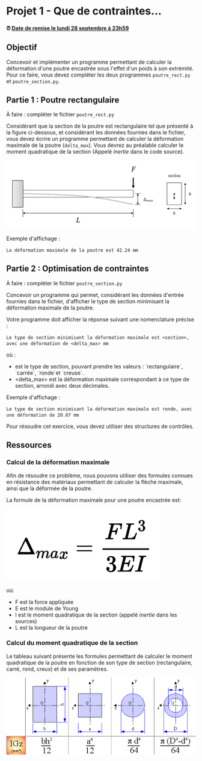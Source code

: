 # Projet 1 - Que de contraintes...

<!--- Changer la date de remise en modifiant le URL--->
#### :alarm_clock: [Date de remise le lundi 28 septembre à 23h59](https://www.timeanddate.com/countdown/generic?iso=20200928T2359&p0=165&msg=Remise&font=cursive&csz=1#)

## Objectif
Concevoir et implémenter un programme permettant de calculer la déformation d'une poutre encastrée sous l'effet d'un poids à son extrémité.
Pour ce faire, vous devez compléter les deux programmes `poutre_rect.py` et `poutre_section.py`.

## Partie 1 : Poutre rectangulaire
À faire : compléter le fichier `poutre_rect.py`

Considérant que la section de la poutre est rectangulaire tel que présenté à la figure ci-dessous, et considérant les données fournies dans le fichier, vous devez écrire un programme permettant de calculer la déformation maximale de la poutre (`delta_max`). Vous devrez au préalable calculer le moment quadratique de la section (Appelé *inertie* dans le code source).

![Poutre encastrée](data/poutre_section.png)

Exemple d'affichage :
```
La déformation maximale de la poutre est 42.24 mm
```

## Partie 2 : Optimisation de contraintes
À faire : compléter le fichier `poutre_section.py`

Concevoir un programme qui permet, considérant les données d'entrée fournies dans le fichier, d'afficher le type de section minimisant la déformation maximale de la poutre.

Votre programme doit afficher la réponse suivant une nomenclature précise :
```
Le type de section minimisant la déformation maximale est <section>, avec une déformation de <delta_max> mm
```
où :
- <section> est le type de section, pouvant prendre les valeurs : `rectangulaire`, `carrée`, `ronde`et `creuse`.
- <delta_max> est la déformation maximale correspondant à ce type de section, arrondi avec deux décimales.

Exemple d'affichage :

```
Le type de section minimisant la déformation maximale est ronde, avec une déformation de 20.07 mm
```

Pour résoudre cet exercice, vous devez utiliser des structures de contrôles.

## Ressources
### Calcul de la déformation maximale
Afin de résoudre ce problème, nous pouvons utiliser des formules connues en résistance des matériaux permettant de calculer la flèche maximale, ainsi que la déformée de la poutre.

La formule de la déformation maximale pour une poutre encastrée est:

![Equation](data/equation.png)

où:

- F est la force appliquée 
- E est le module de Young
- I est le moment quadratique de la section (appelé *inertie* dans les sources)
- L est la longueur de la poutre

### Calcul du moment quadratique de la section

Le tableau suivant présente les formules permettant de calculer le moment quadratique de la poutre en fonction de son type de section (rectangulaire, carré, rond, creux) et de ses paramètres.

![Formules de section](data/formules_sections.png)
